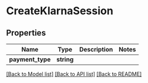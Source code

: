 # CreateKlarnaSession

## Properties
Name | Type | Description | Notes
------------ | ------------- | ------------- | -------------
**payment_type** | **string** |  | 

[[Back to Model list]](../../README.md#documentation-for-models) [[Back to API list]](../../README.md#documentation-for-api-endpoints) [[Back to README]](../../README.md)

